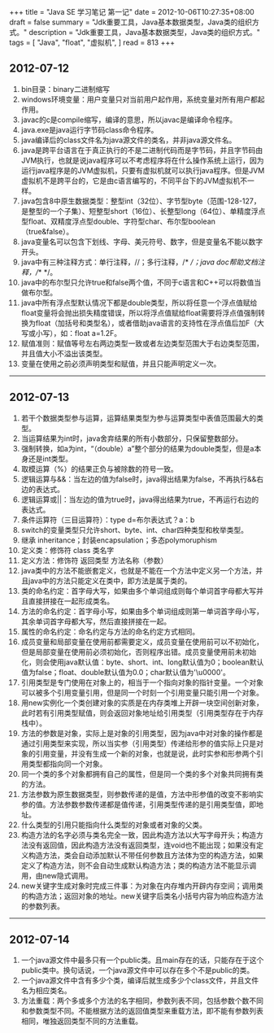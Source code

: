 +++
title = "Java SE 学习笔记 第一记"
date = 2012-10-06T10:27:35+08:00
draft = false
summary = "Jdk重要工具，Java基本数据类型，Java类的组织方式。"
description = "Jdk重要工具，Java基本数据类型，Java类的组织方式。"
tags = [
    "Java",
    "float",
    "虚拟机",
]
read = 813
+++


## 2012-07-12

1. bin目录：binary二进制缩写
2. windows环境变量：用户变量只对当前用户起作用，系统变量对所有用户都起作用。
3. javac的c是compile缩写，编译的意思，所以javac是编译命令程序。
4. java.exe是java运行字节码class命令程序。
5. java编译后的class文件名为java源文件的类名，并非java源文件名。
6. java是跨平台语言在于真正执行的不是二进制代码而是字节码，并且字节码由JVM执行，也就是说java程序可以不考虑程序将在什么操作系统上运行，因为运行java程序是的JVM虚拟机，只要有虚拟机就可以执行java程序。但是JVM虚拟机不是跨平台的，它是由c语言编写的，不同平台下的JVM虚拟机不一样。
7. java包含8中原生数据类型：整型int（32位）、字节型byte（范围-128-127，是整型的一个子集）、短整型short（16位）、长整型long（64位）、单精度浮点型float、双精度浮点型double、字符型char、布尔型boolean（true&false）。
8. java变量名可以包含下划线、字母、美元符号、数字，但是变量名不能以数字开头。
9. java中有三种注释方式：单行注释，//；多行注释，/* */；java doc帮助文档注释，/** */。
10. java中的布尔型只允许true和false两个值，不同于c语言和C++可以将数值当做布尔型。
11. java中所有浮点型默认情况下都是double类型，所以将任意一个浮点值赋给float变量将会抛出损失精度错误，所以将浮点值赋给float需要将浮点值强制转换为float（加括号和类型名），或者借助java语言的支持性在浮点值后加F（大写或小写），如：float a=1.2F。
12. 赋值准则：赋值等号左右两边类型一致或者左边类型范围大于右边类型范围，并且值大小不溢出该类型。
13. 变量在使用之前必须声明类型和赋值，并且只能声明定义一次。

--- 

## 2012-07-13

1. 若干个数据类型参与运算，运算结果类型为参与运算类型中表值范围最大的类型。
2. 当运算结果为int时，java舍弃结果的所有小数部分，只保留整数部分。
3. 强制转换，如a为int，“（double）a”整个部分的结果为double类型，但是a本身还是int类型。
4. 取模运算（%）的结果正负与被除数的符号一致。
5. 逻辑运算与&&：当左边的值为false时，java得出结果为false，不再执行&&右边的表达式。
6. 逻辑运算或||：当左边的值为true时，java得出结果为true，不再运行右边的表达式。
7. 条件运算符（三目运算符）：type d=布尔表达式？a：b
8. switch的变量类型只允许short、byte、int、char四种类型和枚举类型。
9. 继承 inheritance；封装encapsulation；多态polymoruphism
10. 定义类：修饰符 class 类名字
11. 定义方法：修饰符 返回类型 方法名称（参数）
12. java类中的方法不能嵌套定义，也就是不能在一个方法中定义另一个方法，并且java中的方法只能定义在类中，即方法是属于类的。
13. 类的命名约定：首字母大写，如果由多个单词组成则每个单词首字母都大写并且直接拼接在一起形成类名。
14. 方法的命名约定：首字母小写，如果由多个单词组成则第一单词首字母小写，其余单词首字母都大写，然后直接拼接在一起。
15. 属性的命名约定：命名约定与方法的命名约定方式相同。
16. 成员变量和局部变量在使用前都需要定义，成员变量在使用前可以不初始化，但是局部变量在使用前必须初始化，否则程序出错。成员变量使用前未初始化，则会使用java默认值：byte、short、int、long默认值为0；boolean默认值为false；float、double默认值为0.0；char默认值为'\u0000'。
17. 引用类型是专门使用在对象上的，相当于一个指向对象的指针变量。一个对象可以被多个引用变量引用，但是同一个时刻一个引用变量只能引用一个对象。
18. 用new实例化一个类创建对象的实质是在内存类堆上开辟一块空间创新对象，此时若有引用类型赋值，则会返回对象地址给引用类型（引用类型存在于内存栈中）。
19. 方法的参数是对象，实际上是对象的引用类型，因为java中对对象的操作都是通过引用类型来实现，所以当实参（引用类型）传递给形参的值实际上只是对象的引用变量，并没有生成一个新的对象，也就是说，此时实参和形参两个引用类型都指向同一个对象。
20. 同一个类的多个对象都拥有自己的属性，但是同一个类的多个对象共同拥有类的方法。
21. 方法参数为原生数据类型，则参数传递的是值，方法中形参值的改变不影响实参的值。方法参数参数传递都是值传递，引用类型传递的是引用类型值，即地址。
22. 什么类型的引用只能指向什么类型的对象或者对象的父类。
23. 构造方法的名字必须与类名完全一致，因此构造方法以大写字母开头；构造方法没有返回值，因此构造方法没有返回类型，连void也不能出现；如果没有定义构造方法，类会自动添加默认不带任何参数且方法体为空的构造方法，如果定义了构造方法，则不会自动生成默认构造方法；类的构造方法不能显示调用，由new隐式调用。
24. new关键字生成对象时完成三件事：为对象在内存堆内开辟内存空间；调用类的构造方法；返回对象的地址。new关键字后类名小括号内容为响应构造方法的参数列表。

---

## 2012-07-14

1. 一个java源文件中最多只有一个public类。且main存在的话，只能存在于这个public类中。换句话说，一个java源文件中可以存在多个不是public的类。
2. 一个java源文件中含有多少个类，编译后就生成多少个class文件，并且文件名为相应类名。
3. 方法重载：两个多或多个方法的名字相同，参数列表不同，包括参数个数不同和参数类型不同。不能根据方法的返回值类型来重载方法，即不能有参数列表相同，唯独返回类型不同的方法重载。